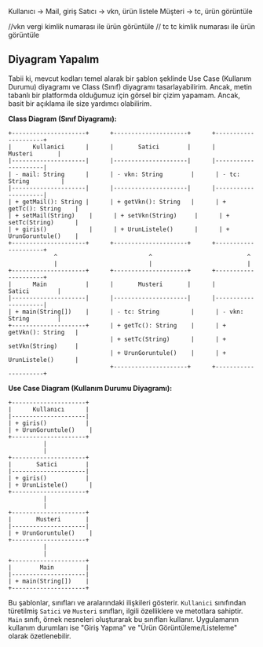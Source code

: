 Kullanıcı -> Mail, giriş
Satıcı -> vkn, ürün listele
Müşteri -> tc, ürün görüntüle

//vkn vergi kimlik numarası ile ürün görüntüle
// tc tc kimlik numarası ile ürün görüntüle

## Diyagram Yapalım

Tabii ki, mevcut kodları temel alarak bir şablon şeklinde Use Case (Kullanım Durumu) diyagramı ve Class (Sınıf) diyagramı tasarlayabilirim. Ancak, metin tabanlı bir platformda olduğumuz için görsel bir çizim yapamam. Ancak, basit bir açıklama ile size yardımcı olabilirim.

**Class Diagram (Sınıf Diyagramı):**

```
+---------------------+      +---------------------+      +---------------------+
|      Kullanici      |      |       Satici        |      |       Musteri       |
|---------------------|      |---------------------|      |---------------------|
| - mail: String      |      | - vkn: String        |      | - tc: String         |
|---------------------|      |---------------------|      |---------------------|
| + getMail(): String |      | + getVkn(): String   |      | + getTc(): String    |
| + setMail(String)    |      | + setVkn(String)     |      | + setTc(String)      |
| + giris()            |      | + UrunListele()      |      | + UrunGoruntule()    |
+---------------------+      +---------------------+      +---------------------+
             ^                          ^                           ^
             |                          |                           |
+---------------------+      +---------------------+      +---------------------+
|      Main           |      |       Musteri       |      |       Satici        |
|---------------------|      |---------------------|      |---------------------|
| + main(String[])    |      | - tc: String         |      | - vkn: String        |
+---------------------+      | + getTc(): String    |      | + getVkn(): String   |
                             | + setTc(String)      |      | + setVkn(String)     |
                             | + UrunGoruntule()    |      | + UrunListele()      |
                             +---------------------+      +---------------------+
```

**Use Case Diagram (Kullanım Durumu Diyagramı):**

```
+---------------------+
|      Kullanıcı      |
|---------------------|
| + giris()           |
| + UrunGoruntule()    |
+---------------------+
          |
          |
+---------------------+
|       Satici        |
|---------------------|
| + giris()           |
| + UrunListele()      |
+---------------------+
          |
          |
+---------------------+
|       Musteri       |
|---------------------|
| + UrunGoruntule()    |
+---------------------+
          |
          |
+---------------------+
|        Main         |
|---------------------|
| + main(String[])    |
+---------------------+
```

Bu şablonlar, sınıfları ve aralarındaki ilişkileri gösterir. `Kullanici` sınıfından türetilmiş `Satici` ve `Musteri` sınıfları, ilgili özelliklere ve metotlara sahiptir. `Main` sınıfı, örnek nesneleri oluşturarak bu sınıfları kullanır. Uygulamanın kullanım durumları ise "Giriş Yapma" ve "Ürün Görüntüleme/Listeleme" olarak özetlenebilir.
